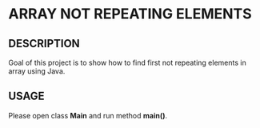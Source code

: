 ARRAY NOT REPEATING ELEMENTS
=============================


DESCRIPTION
-----------

Goal of this project is to show how to find first not repeating elements in array using Java.


USAGE
-----

Please open class **Main** and run method **main()**.